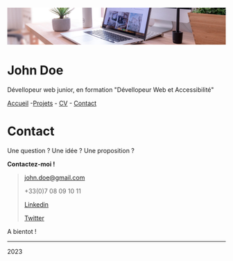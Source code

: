 ![image](https://github.com/Tom-Roche-Oclock/S01E11-Atelier-Recap/blob/main/img/desk-banner.jpg?raw=true)

# John Doe 

Dévellopeur web junior, en formation "Dévellopeur Web et Accessibilité"

[Accueil](README.md) -[Projets](projets.md) - [CV](CV.md) - [Contact](Contact.md)

# Contact

Une question ? Une idée ? Une proposition ? 

**Contactez-moi !**

> [john.doe@gmail.com]()
>  
> +33(0)7 08 09 10 11
> 
> [Linkedin](https://fr.linkedin.com/)
> 
> [Twitter](https://twitter.com/)

A bientot ! 

-----

2023 

